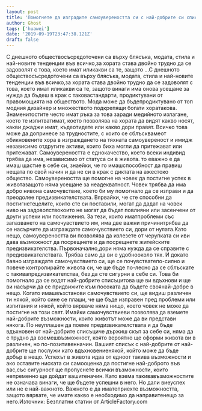 ```yaml
---
layout: post
title: 'Помогнете да изградите самоувереността си с най-добрите си списъци'
author: Ghost
tags: ['huawei']
date: '2019-09-19T23:47:38.121Z'
draft: false
---
```


С днешното обществосъсредоточени са върху блясъка, модата, стила и най-новите тенденции във всичко,за хората става двойно трудно да се задоволят с това, което имат иликакви са те, защото ...С днешното обществосъсредоточени са върху блясъка, модата, стила и най-новите тенденции във всичко,за хората става двойно трудно да се задоволят с това, което имат иликакви са те, защото винаги има онова усещане за нужда да бъдеш в крак с таковастандарти, продиктувани от правомощията на обществото. Мода може да бъдепродиктувано от топ модния дизайнер и множеството подкрепящи богати хоратакова. Знаменитостите често имат ръка за това заради медийното излагане, което те изпитватимат, което позволява на хората да видят какво носят, какви джаджи имат, къдеотидете или какво дори правят. Всичко това може да допринесе за трудностите, с които се сблъсквамеот обикновените хора в изграждането на тяхната самоувереност и имидж независимо отдругите активи, които биха могли да притежават или притежават. Самоувереността е еднокачество, което всеки индивид трябва да има, независимо от статуса си в живота. то еважно е да имаш щастие в себе си, знаейки, че го имашспособност да правиш нещата по свой начин и да не си в крак с диктата на aжестоко общество. Самоувереността ще помогне на човек да постигне успех в животазащото няма усещане за неадекватност. Човек трябва да има добро нивона самочувствие, което би му помогнало да се изправи и да преодолее предизвикателствата. Вярвайки, че сте способни да постигнетецелите, които сте си поставили, могат да дадат на човек ниво на задоволствокоито не могат да бъдат повлияни или засенчени от други успехи или постижения. За тези, които иматпроблеми със запазването на самочувствието им, има две важни причинитрябва да се насърчите да изграждате самочувствието си, дори от нулата.Като нещо, самоувереността ви позволява да излезете от черупката си иви дава възможност да посрещнете и да посрещнете житейските предизвикателства. Първоначално,дори няма нужда да се справите с предизвикателствата. Трябва само да ви е удобнооколо тях. И докато бавно изграждате самочувствието си, ще се почувстватепо-силно и повече контролирайте живота си, че ще бъде по-лесно да се сблъскате с такивапредизвикателства, без да сте сигурни в себе си. Това би помогнало да се водят най-добрите списъцитова ще ви вдъхнови и ще ви насърчи да се придвижите към посоката да бъдете своянай-добре в нещо. Когато имашвъзстанови самочувствието си, ще видиш различен ти някой, който сине се плаши, че ще бъде изправен пред проблеми или изпитания и някой, който вярваче няма нищо, което човек не може да постигне на този свят. Имайки самочувствиеви позволява да вземете най-добрите възможности, които животът може да ви представи някога. По неуплашен да поеме предизвикателствата и да бъде вдъхновен от най-добрите списъциче държиш скъп за себе си, няма да е трудно да вземешвъзможност, която вероятно ще оформи живота ви в различен, но по-позитивенначин. Вашият списък с най-добрите от най-добрите ще послужи като вдъхновениенякой, който може да бъде добър в нещо. Успехът в живота идва от едноот такива възможности и ако оставите ниската си самооценка да постигне най-доброто във вас,със сигурност ще пропуснете всички възможности, които непременно ще дойдат вашитеначин. Като взема такивавъзможностите не означава винаги, че ще бъдете успешни в него. Но дали виеуспех или не е най-важното. Важното е да иматеприехте възможността, защото вярвате, че имате какво е необходимо да направитенещо за него.Източник: Безплатни статии от ArticleFactory.com
